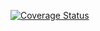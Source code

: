 [![Coverage Status](https://coveralls.io/repos/github/Koinstreet/learning-backend/badge.svg?branch=master)](https://coveralls.io/github/Koinstreet/learning-backend?branch=master)
